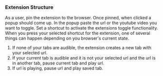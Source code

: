 ### Extension Structure
As a user, pin the extension to the browser. Once pinned, when clicked a popup should 
come up. In the popup paste the url or the youtube video you want to toggle. Set a shortcut
to activate the extensions toggle functionality. When you press your selected shortcut for the extension,
one of several things can happen depending on you browser's current state.

1. If none of your tabs are audible, the extension creates a new tab with your selected url. 
2. If your current tab is audible and it is not your selected url and the url is in another tab, pause current tab and play url. 
3. If url is playing, pause url and play saved tab.
